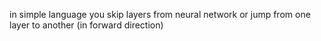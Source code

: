 in simple language you skip layers from neural network or jump from one layer to another (in forward direction)
 

